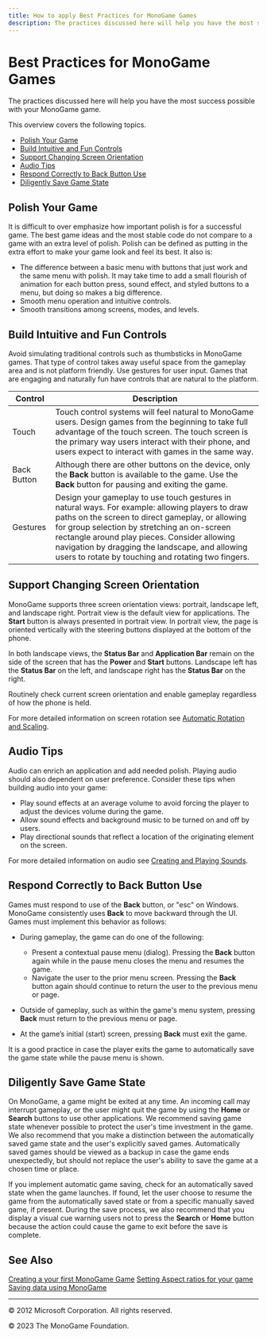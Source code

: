 ```yaml
---
title: How to apply Best Practices for MonoGame Games
description: The practices discussed here will help you have the most success possible with your MonoGame game.
---
```


# Best Practices for MonoGame Games

The practices discussed here will help you have the most success possible with your MonoGame game.

This overview covers the following topics.

* [Polish Your Game](#polish-your-game)
* [Build Intuitive and Fun Controls](#build-intuitive-and-fun-controls)
* [Support Changing Screen Orientation](#support-changing-screen-orientation)
* [Audio Tips](#audio-tips)
* [Respond Correctly to Back Button Use](#respond-correctly-to-back-button-use)
* [Diligently Save Game State](#diligently-save-game-state)

## Polish Your Game

It is difficult to over emphasize how important polish is for a successful game. The best game ideas and the most stable code do not compare to a game with an extra level of polish. Polish can be defined as putting in the extra effort to make your game look and feel its best. It also is:

* The difference between a basic menu with buttons that just work and the same menu with polish. It may take time to add a small flourish of animation for each button press, sound effect, and styled buttons to a menu, but doing so makes a big difference.
* Smooth menu operation and intuitive controls.
* Smooth transitions among screens, modes, and levels.

## Build Intuitive and Fun Controls

Avoid simulating traditional controls such as thumbsticks in MonoGame games. That type of control takes away useful space from the gameplay area and is not platform friendly. Use gestures for user input. Games that are engaging and naturally fun have controls that are natural to the platform.

|Control|Description|
|-|-|
|Touch|Touch control systems will feel natural to MonoGame users. Design games from the beginning to take full advantage of the touch screen. The touch screen is the primary way users interact with their phone, and users expect to interact with games in the same way.|
|Back Button|Although there are other buttons on the device, only the **Back** button is available to the game. Use the **Back** button for pausing and exiting the game.|
|Gestures|Design your gameplay to use touch gestures in natural ways. For example: allowing players to draw paths on the screen to direct gameplay, or allowing for group selection by stretching an on-screen rectangle around play pieces. Consider allowing navigation by dragging the landscape, and allowing users to rotate by touching and rotating two fingers.|

## Support Changing Screen Orientation

MonoGame supports three screen orientation views: portrait, landscape left, and landscape right. Portrait view is the default view for applications. The **Start** button is always presented in portrait view. In portrait view, the page is oriented vertically with the steering buttons displayed at the bottom of the phone.

In both landscape views, the **Status Bar** and **Application Bar** remain on the side of the screen that has the **Power** and **Start** buttons. Landscape left has the **Status Bar** on the left, and landscape right has the **Status Bar** on the right.

Routinely check current screen orientation and enable gameplay regardless of how the phone is held.

For more detailed information on screen rotation see [Automatic Rotation and Scaling](HowTo_AutomaticRotation.md).

## Audio Tips

Audio can enrich an application and add needed polish. Playing audio should also dependent on user preference. Consider these tips when building audio into your game:

* Play sound effects at an average volume to avoid forcing the player to adjust the devices volume during the game.
* Allow sound effects and background music to be turned on and off by users.
* Play directional sounds that reflect a location of the originating element on the screen.

For more detailed information on audio see [Creating and Playing Sounds](../whatis/WhatIs_Audio.md).

## Respond Correctly to Back Button Use

Games must respond to use of the **Back** button, or "esc" on Windows. MonoGame consistently uses **Back** to move backward through the UI. Games must implement this behavior as follows:

* During gameplay, the game can do one of the following:
  * Present a contextual pause menu (dialog). Pressing the **Back** button again while in the pause menu closes the menu and resumes the game.
  * Navigate the user to the prior menu screen. Pressing the **Back** button again should continue to return the user to the previous menu or page.

* Outside of gameplay, such as within the game's menu system, pressing **Back** must return to the previous menu or page.
* At the game’s initial (start) screen, pressing **Back** must exit the game.

It is a good practice in case the player exits the game to automatically save the game state while the pause menu is shown.

## Diligently Save Game State

On MonoGame, a game might be exited at any time. An incoming call may interrupt gameplay, or the user might quit the game by using the **Home** or **Search** buttons to use other applications. We recommend saving game state whenever possible to protect the user's time investment in the game. We also recommend that you make a distinction between the automatically saved game state and the user's explicitly saved games. Automatically saved games should be viewed as a backup in case the game ends unexpectedly, but should not replace the user's ability to save the game at a chosen time or place.

If you implement automatic game saving, check for an automatically saved state when the game launches. If found, let the user choose to resume the game from the automatically saved state or from a specific manually saved game, if present. During the save process, we also recommend that you display a visual cue warning users not to press the **Search** or **Home** button because the action could cause the game to exit before the save is complete.

## See Also

[Creating a your first MonoGame Game](https://monogame.net/articles/getting_started/index.html)
[Setting Aspect ratios for your game](./graphics/HowTo_AspectRatio.md)  
[Saving data using MonoGame](HowTo_SaveData.md)  

---

© 2012 Microsoft Corporation. All rights reserved.  

© 2023 The MonoGame Foundation.
